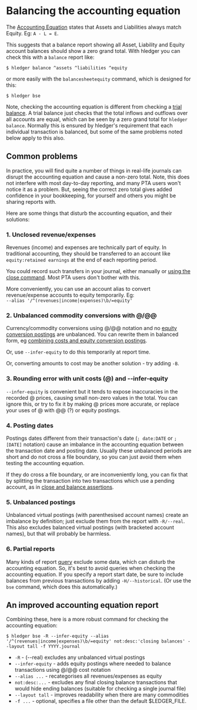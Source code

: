 # Balancing the accounting equation

<div class=pagetoc>

<!-- toc -->
</div>

The [Accounting Equation](https://en.wikipedia.org/wiki/Accounting_equation) 
states that Assets and Liabilities always match Equity. Eg: `A - L = E`. 

This suggests that a balance report showing all Asset,
Liability and Equity account balances should show a zero grand
total. With hledger you can check this with a `balance` report like:

```cli
$ hledger balance ^assets ^liabilities ^equity
```

or more easily with the `balancesheetequity` command, which is designed for this:

```cli
$ hledger bse
```

Note, checking the accounting equation is different from checking a
[trial balance](https://en.wikipedia.org/wiki/Trial_balance).
A trial balance just checks that the total inflows and outflows over all accounts are equal,
which can be seen by a zero grand total for `hledger balance`.
Normally this is ensured by hledger's requirement that each individual transaction is balanced,
but some of the same problems noted below apply to this also.

## Common problems
In practice, you will find quite a number of things in real-life
journals can disrupt the accounting equation and cause a non-zero
total. Note, this does not interfere with most day-to-day reporting,
and many PTA users won't notice it as a problem. But, seeing the
correct zero total gives added confidence in your bookkeeping, for
yourself and others you might be sharing reports with.  

Here are some things that disturb the accounting equation, and their solutions:

### 1. Unclosed revenue/expenses
Revenues (income) and expenses are technically part of
equity. In traditional accounting, they should be transferred to an account like
`equity:retained earnings` at the end of each reporting period. 

You could record such transfers in your journal, either manually or
[using the close command](hledger.md#example-retain-earnings>).
Most PTA users don't bother with this.

More conveniently, you can use an account alias to convert revenue/expense accounts to equity temporarily. 
Eg:\
`--alias '/^(revenues|income|expenses)\b/=equity'`

### 2. Unbalanced commodity conversions with @/@@
Currency/commodity conversions using @/@@ notation and no
[equity conversion postings](hledger.md#equity-conversion-postings) are unbalanced.
You can rewrite them in balanced form, eg
[combining costs and equity conversion postings](hledger.md#combining-costs-and-equity-conversion-postings).

Or, use `--infer-equity` to do this temporarily at report time. 

Or, converting amounts to cost may be another solution - try adding `-B`.

### 3. Rounding error with unit costs (@) and --infer-equity
`--infer-equity` is convenient but it tends to expose inaccuracies in
the recorded @ prices, causing small non-zero values in the total. You
can ignore this, or try to fix it by making @ prices more accurate, or
replace your uses of @ with @@ (?) or equity postings.

### 4. Posting dates
Postings dates different from their transaction's date (`; date:DATE`
or `; [DATE]` notation) cause an imbalance in the accounting equation
between the transaction date and posting date. Usually these unbalanced
periods are short and do not cross a file boundary, so you can just
avoid them when testing the accounting equation.

If they do cross a file boundary, or are inconveniently long, 
you can fix that by splitting the transaction into two transactions 
which use a pending account, as in
[close and balance assertions](hledger.md#close-and-balance-assertions).

### 5. Unbalanced postings
Unbalanced virtual postings (with parenthesised account names)
create an imbalance by definition; just exclude them from the report with
`-R/--real`. This also excludes balanced virtual postings (with
bracketed account names), but that will probably be harmless.

### 6. Partial reports
Many kinds of report [query](#queries) exclude some data, which can disturb the accounting equation.
So, it's best to avoid queries when checking the accounting equation. 
If you specify a report start date, be sure to include
balances from previous transactions by adding `-H/--historical`.
(Or use the `bse` command, which does this automatically.)

## An improved accounting equation report
Combining these, here is a more robust command for checking the accounting equation:

```cli
$ hledger bse -R --infer-equity --alias '/^(revenues|income|expenses)\b/=equity' not:desc:'closing balances' --layout tall -f YYYY.journal
```

- `-R` - (--real) excludes any unbalanced virtual postings
- `--infer-equity` - adds equity postings where needed to balance transactions using @/@@ cost notation
- `--alias ...` - recategorises all revenues/expenses as equity
- `not:desc:...` - excludes any final closing balance transactions that would hide ending balances (suitable for checking a single journal file)
- `--layout tall` - improves readability when there are many commodities
- `-f ...` - optional, specifies a file other than the default $LEDGER_FILE.
